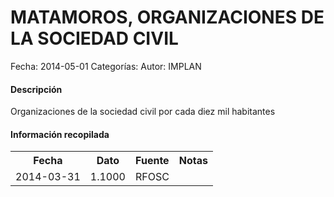 MATAMOROS, ORGANIZACIONES DE LA SOCIEDAD CIVIL
=====

Fecha: 2014-05-01
Categorías: 
Autor: IMPLAN

#### Descripción

Organizaciones de la sociedad civil por cada diez mil habitantes

#### Información recopilada

<table class="table table-hover table-bordered">
  <tr><th>Fecha</th><th>Dato</th><th>Fuente</th><th>Notas</th></tr>
  <tr><td>2014-03-31</td><td>1.1000</td><td>RFOSC</td><td></td></tr>
</table>
